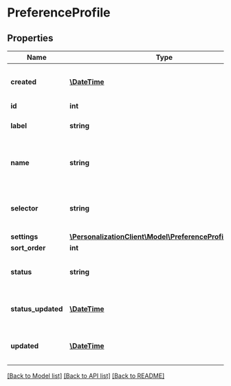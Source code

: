 # PreferenceProfile

## Properties
Name | Type | Description | Notes
------------ | ------------- | ------------- | -------------
**created** | [**\DateTime**](\DateTime.md) | The date &amp; time the entry was created. | 
**id** | **int** |  | [optional] 
**label** | **string** | Overall label for a set of preferences. | [optional] 
**name** | **string** | The name of the profile, eg, &#39;Marketing consent. | 
**selector** | **string** | The selector of the profile, eg, &#39;marketing-consent. | 
**settings** | [**\PersonalizationClient\Model\PreferenceProfileSetting[]**](PreferenceProfileSetting.md) |  | [optional] 
**sort_order** | **int** |  | [optional] 
**status** | **string** | Controls the active record in the environment. | 
**status_updated** | [**\DateTime**](\DateTime.md) | The date &amp; time the status changed. | 
**updated** | [**\DateTime**](\DateTime.md) | The date &amp; time the entry was last updated. | 

[[Back to Model list]](../README.md#documentation-for-models) [[Back to API list]](../README.md#documentation-for-api-endpoints) [[Back to README]](../README.md)


